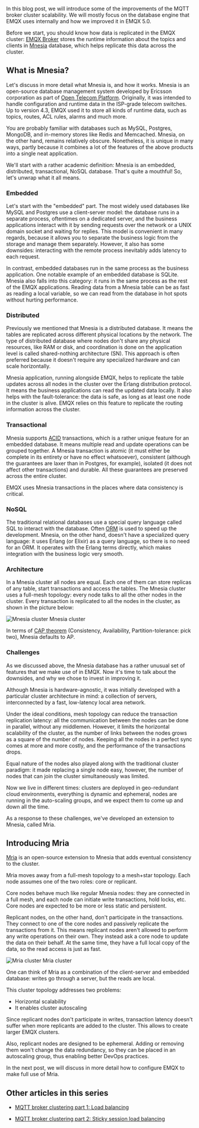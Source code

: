 In this blog post, we will introduce some of the improvements of the MQTT broker cluster scalability. We will mostly focus on the database engine that EMQX uses internally and how we improved it in EMQX 5.0.  

Before we start, you should know how data is replicated in the EMQX cluster: [EMQX Broker](https://www.emqx.io) stores the runtime information about the topics and clients in [Mnesia](http://erlang.org/doc/man/mnesia.html) database, which helps replicate this data across the cluster.


## What is Mnesia?

Let's discuss in more detail what Mnesia is, and how it works. Mnesia is an open-source database management system developed by Ericsson corporation as part of [Open Telecom Platform](https://en.wikipedia.org/wiki/Open_Telecom_Platform). Originally, it was intended to handle configuration and runtime data in the ISP-grade telecom switches. Up to version 4.3, EMQX used it to store all kinds of runtime data, such as topics, routes, ACL rules, alarms and much more. 

You are probably familiar with databases such as MySQL, Postgres, MongoDB, and in-memory stores like Redis and Memcached. Mnesia, on the other hand, remains relatively obscure. Nonetheless, it is unique in many ways, partly because it combines a lot of the features of the above products into a single neat application.

We'll start with a rather academic definition: Mnesia is an embedded, distributed, transactional, NoSQL database. That's quite a mouthful! So, let's unwrap what it all means. 

### Embedded

Let's start with the "embedded" part. The most widely used databases like MySQL and Postgres use a client-server model: the database runs in a separate process, oftentimes on a dedicated server, and the business applications interact with it by sending requests over the network or a UNIX domain socket and waiting for replies. This model is convenient in many regards, because it allows you to separate the business logic from the storage and manage them separately. However, it also has some downsides: interacting with the remote process inevitably adds latency to each request.  

In contrast, embedded databases run in the same process as the business application. One notable example of an embedded database is SQLite. Mnesia also falls into this category: it runs in the same process as the rest of the EMQX applications. Reading data from a Mnesia table can be as fast as reading a local variable, so we can read from the database in hot spots without hurting performance.

### Distributed

Previously we mentioned that Mnesia is a distributed database. It means the tables are replicated across different physical locations by the network. The type of distributed database where nodes don't share any physical resources, like RAM or disk, and coordination is done on the application level is called shared-nothing architecture (SN). This approach is often preferred because it doesn't require any specialized hardware and can scale horizontally. 

Mnesia application, running alongside EMQX, helps to replicate the table updates across all nodes in the cluster over the Erlang distribution protocol. It means the business applications can read the updated data locally. It also helps with the fault-tolerance: the data is safe, as long as at least one node in the cluster is alive.  EMQX relies on this feature to replicate the routing information across the cluster.  

### Transactional

Mnesia supports [ACID](https://en.wikipedia.org/wiki/ACID) transactions, which is a rather unique feature for an embedded database. It means multiple read and update operations can be grouped together. A Mnesia transaction is atomic (it must either be complete in its entirety or have no effect whatsoever), consistent (although the guarantees are laxer than in Postgres, for example), isolated (it does not affect other transactions) and durable. All these guarantees are preserved across the entire cluster.  

EMQX uses Mnesia transactions in the places where data consistency is critical.  

### NoSQL 

The traditional relational databases use a special query language called SQL to interact with the database. Often [ORM](https://en.wikipedia.org/wiki/Object–relational_mapping) is used to speed up the development. Mnesia, on the other hand, doesn't have a specialized query language: it uses Erlang (or Elixir) as a query language, so there is no need for an ORM. It operates with the Erlang terms directly, which makes integration with the business logic very smooth.  

### Architecture 

In a Mnesia cluster all nodes are equal. Each one of them can store replicas of any table, start transactions and access the tables. The Mnesia cluster uses a full-mesh topology: every node talks to all the other nodes in the cluster. Every transaction is replicated to all the nodes in the cluster, as shown in the picture below:

![Mnesia cluster](https://static.emqx.net/images/6f460e5aa008beeea37b1b763f29b78a.png)
Mnesia cluster

In terms of [CAP theorem](https://en.wikipedia.org/wiki/CAP_theorem) (Consistency, Availability, Partition-tolerance: pick two), Mnesia defaults to AP.

### Challenges  

As we discussed above, the Mnesia database has a rather unusual set of features that we make use of in EMQX. Now it's time to talk about the downsides, and why we chose to invest in improving it.  

Although Mnesia is hardware-agnostic, it was initially developed with a particular cluster architecture in mind: a collection of servers, interconnected by a fast, low-latency local area network.

Under the ideal conditions, mesh topology can reduce the transaction replication latency: all the communication between the nodes can be done in parallel, without any middlemen. However, it limits the horizontal scalability of the cluster, as the number of links between the nodes grows as a square of the number of nodes. Keeping all the nodes in a perfect sync comes at more and more costly, and the performance of the transactions drops.

Equal nature of the nodes also played along with the traditional cluster paradigm: it made replacing a single node easy, however, the number of nodes that can join the cluster simultaneously was limited.  

Now we live in different times: clusters are deployed in geo-redundant cloud environments, everything is dynamic and ephemeral, nodes are running in the auto-scaling groups, and we expect them to come up and down all the time.  

As a response to these challenges, we've developed an extension to Mnesia, called Mria.  

## Introducing Mria  

[Mria](https://github.com/emqx/mria) is an open-source extension to Mnesia that adds eventual consistency to the cluster.  

Mria moves away from a full-mesh topology to a mesh+star topology. Each node assumes one of the two roles: core or replicant. 

Core nodes behave much like regular Mnesia nodes: they are connected in a full mesh, and each node can initiate write transactions, hold locks, etc.  Core nodes are expected to be more or less static and persistent.

Replicant nodes, on the other hand, don't participate in the transactions. They connect to one of the core nodes and passively replicate the transactions from it. This means replicant nodes aren't allowed to perform any write operations on their own. They instead ask a core node to update the data on their behalf. At the same time, they have a full local copy of the data, so the read access is just as fast.

![Mria cluster](https://static.emqx.net/images/8b10c553ed62355e73676c3299c6e0d3.png)
Mria cluster

One can think of Mria as a combination of the client-server and embedded database: writes go through a server, but the reads are local.  

This cluster topology addresses two problems:

- Horizontal scalability 
- It enables cluster autoscaling  

Since replicant nodes don't participate in writes, transaction latency doesn't suffer when more replicants are added to the cluster. This allows to create larger EMQX clusters.

Also, replicant nodes are designed to be ephemeral. Adding or removing them won't change the data redundancy, so they can be placed in an autoscaling group, thus enabling better DevOps practices. 

In the next post, we will discuss in more detail how to configure EMQX to make full use of Mria. 


## Other articles in this series

- [MQTT broker clustering part 1: Load balancing](https://www.emqx.com/en/blog/mqtt-broker-clustering-part-1-load-balancing)

- [MQTT broker clustering part 2: Sticky session load balancing](https://www.emqx.com/en/blog/mqtt-broker-clustering-part-2-sticky-session-load-balancing)

